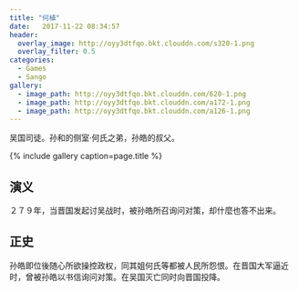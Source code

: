 ```yaml
---
title: "何植"
date:   2017-11-22 08:34:57
header:
  overlay_image: http://oyy3dtfqo.bkt.clouddn.com/s320-1.png
  overlay_filter: 0.5
categories:
  - Games
  - Sango
gallery:
  - image_path: http://oyy3dtfqo.bkt.clouddn.com/620-1.png
  - image_path: http://oyy3dtfqo.bkt.clouddn.com/a172-1.png
  - image_path: http://oyy3dtfqo.bkt.clouddn.com/a126-1.png
---
```


吴国司徒。孙和的侧室·何氏之弟，孙皓的叔父。

{% include gallery caption=page.title %}

## 演义

２７９年，当晋国发起讨吴战时，被孙皓所召询问对策，却什麼也答不出来。

## 正史

孙皓即位後随心所欲操控政权，同其姐何氏等都被人民所怨恨。在晋国大军逼近时，曾被孙皓以书信询问对策。在吴国灭亡同时向晋国投降。
